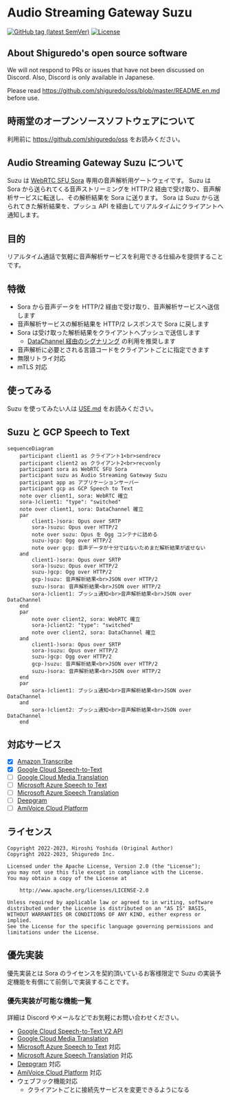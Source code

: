 # Audio Streaming Gateway Suzu

[![GitHub tag (latest SemVer)](https://img.shields.io/github/tag/shiguredo/suzu.svg)](https://github.com/shiguredo/suzu)
[![License](https://img.shields.io/badge/License-Apache%202.0-blue.svg)](https://opensource.org/licenses/Apache-2.0)

## About Shiguredo's open source software

We will not respond to PRs or issues that have not been discussed on Discord. Also, Discord is only available in Japanese.

Please read https://github.com/shiguredo/oss/blob/master/README.en.md before use.

## 時雨堂のオープンソースソフトウェアについて

利用前に https://github.com/shiguredo/oss をお読みください。

## Audio Streaming Gateway Suzu について

Suzu は [WebRTC SFU Sora](https://sora.shiguredo.jp) 専用の音声解析用ゲートウェイです。
Suzu は Sora から送られてくる音声ストリーミングを HTTP/2 経由で受け取り、音声解析サービスに転送し、その解析結果を Sora に送ります。
Sora は Suzu から送られてきた解析結果を、プッシュ API を経由してリアルタイムにクライアントへ通知します。

## 目的

リアルタイム通話で気軽に音声解析サービスを利用できる仕組みを提供することです。

## 特徴

- Sora から音声データを HTTP/2 経由で受け取り、音声解析サービスへ送信します
- 音声解析サービスの解析結果を HTTP/2 レスポンスで Sora に戻します
- Sora は受け取った解析結果をクライアントへプッシュで送信します
  - [DataChannel 経由のシグナリング](https://sora-doc.shiguredo.jp/DATA_CHANNEL_SIGNALING) の利用を推奨します
- 音声解析に必要とされる言語コードをクライアントごとに指定できます
- 無限リトライ対応
- mTLS 対応

## 使ってみる

Suzu を使ってみたい人は [USE.md](doc/USE.md) をお読みください。

## Suzu と GCP Speech to Text

```mermaid
sequenceDiagram
    participant client1 as クライアント1<br>sendrecv
    participant client2 as クライアント2<br>recvonly
    participant sora as WebRTC SFU Sora
    participant suzu as Audio Streaming Gateway Suzu
    participant app as アプリケーションサーバー
    participant gcp as GCP Speech to Text
    note over client1, sora: WebRTC 確立
    sora-)client1: "type": "switched"
    note over client1, sora: DataChannel 確立
    par
        client1-)sora: Opus over SRTP
        sora-)suzu: Opus over HTTP/2
        note over suzu: Opus を Ogg コンテナに詰める
        suzu-)gcp: Ogg over HTTP/2
        note over gcp: 音声データが十分ではないためまだ解析結果が返せない
    and
        client1-)sora: Opus over SRTP
        sora-)suzu: Opus over HTTP/2
        suzu-)gcp: Ogg over HTTP/2
        gcp-)suzu: 音声解析結果<br>JSON over HTTP/2
        suzu-)sora: 音声解析結果<br>JSON over HTTP/2
        sora-)client1: プッシュ通知<br>音声解析結果<br>JSON over DataChannel
    end
    par
        note over client2, sora: WebRTC 確立
        sora-)client2: "type": "switched"
        note over client2, sora: DataChannel 確立
    and
        client1-)sora: Opus over SRTP
        sora-)suzu: Opus over HTTP/2
        suzu-)gcp: Ogg over HTTP/2
        gcp-)suzu: 音声解析結果<br>JSON over HTTP/2
        suzu-)sora: 音声解析結果<br>JSON over HTTP/2
    end
    par
        sora-)client1: プッシュ通知<br>音声解析結果<br>JSON over DataChannel
    and
        sora-)client2: プッシュ通知<br>音声解析結果<br>JSON over DataChannel
    end
```

## 対応サービス

- [x] [Amazon Transcribe](https://aws.amazon.com/jp/transcribe/)
- [x] [Google Cloud Speech-to-Text](https://cloud.google.com/speech-to-text)
- [ ] [Google Cloud Media Translation](https://cloud.google.com/media-translation)
- [ ] [Microsoft Azure Speech to Text](https://azure.microsoft.com/ja-jp/products/cognitive-services/speech-to-text/)
- [ ] [Microsoft Azure Speech Translation](https://azure.microsoft.com/ja-jp/products/cognitive-services/speech-translation/)
- [ ] [Deepgram](https://deepgram.com/)
- [ ] [AmiVoice Cloud Platform](https://acp.amivoice.com/amivoice/)

## ライセンス

```
Copyright 2022-2023, Hiroshi Yoshida (Original Author)
Copyright 2022-2023, Shiguredo Inc.

Licensed under the Apache License, Version 2.0 (the "License");
you may not use this file except in compliance with the License.
You may obtain a copy of the License at

    http://www.apache.org/licenses/LICENSE-2.0

Unless required by applicable law or agreed to in writing, software
distributed under the License is distributed on an "AS IS" BASIS,
WITHOUT WARRANTIES OR CONDITIONS OF ANY KIND, either express or implied.
See the License for the specific language governing permissions and
limitations under the License.
```

## 優先実装

優先実装とは Sora のライセンスを契約頂いているお客様限定で Suzu の実装予定機能を有償にて前倒しで実装することです。

### 優先実装が可能な機能一覧

詳細は Discord やメールなどでお気軽にお問い合わせください。

- [Google Cloud Speech\-to\-Text V2 API](https://cloud.google.com/blog/products/ai-machine-learning/google-cloud-speech-to-text-v2-api?hl=en)
- [Google Cloud Media Translation](https://cloud.google.com/media-translation)
- [Microsoft Azure Speech to Text](https://azure.microsoft.com/ja-jp/products/cognitive-services/speech-to-text/) 対応
- [Microsoft Azure Speech Translation](https://azure.microsoft.com/ja-jp/products/cognitive-services/speech-translation/) 対応
- [Deepgram](https://deepgram.com/) 対応
- [AmiVoice Cloud Platform](https://acp.amivoice.com/amivoice/) 対応
- ウェブフック機能対応
  - クライアントごとに接続先サービスを変更できるようになる
